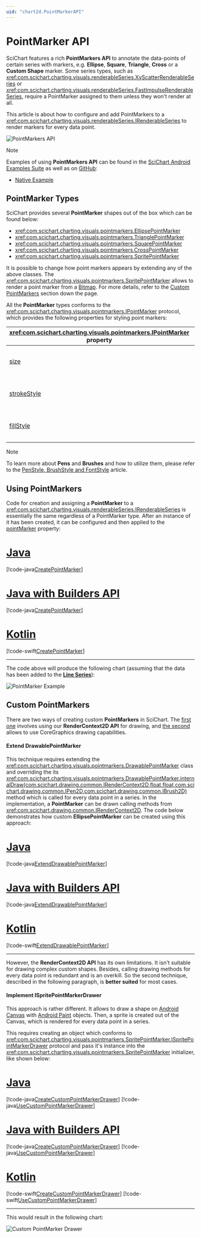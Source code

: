 ```yaml
---
uid: "chart2d.PointMarkerAPI"
---
```


# PointMarker API
SciChart features a rich **PointMarkers API** to annotate the data-points of certain series with markers, e.g. **Ellipse**, **Square**, **Triangle**, **Cross** or a **Custom Shape** marker. Some series types, such as <xref:com.scichart.charting.visuals.renderableSeries.XyScatterRenderableSeries> or <xref:com.scichart.charting.visuals.renderableSeries.FastImpulseRenderableSeries>, require a PointMarker assigned to them unless they won't render at all.

This article is about how to configure and add PointMarkers to a <xref:com.scichart.charting.visuals.renderableSeries.IRenderableSeries> to render markers for every data point.

![PointMarkers API](2dChartTypes/images/using-pointmarkers-example.png)

> [!NOTE]
> Examples of using **PointMarkers API** can be found in the [SciChart Android Examples Suite](https://www.scichart.com/examples/Android-chart/) as well as on [GitHub](https://github.com/ABTSoftware/SciChart.Android.Examples):
> - [Native Example](https://www.scichart.com/example/android-chart/android-chart-example-using-pointmarkers/)

## PointMarker Types
SciChart provides several **PointMarker** shapes out of the box which can be found below:
- <xref:com.scichart.charting.visuals.pointmarkers.EllipsePointMarker>
- <xref:com.scichart.charting.visuals.pointmarkers.TrianglePointMarker>
- <xref:com.scichart.charting.visuals.pointmarkers.SquarePointMarker>
- <xref:com.scichart.charting.visuals.pointmarkers.CrossPointMarker>
- <xref:com.scichart.charting.visuals.pointmarkers.SpritePointMarker>

It is possible to change how point markers appears by extending any of the above classes. The <xref:com.scichart.charting.visuals.pointmarkers.SpritePointMarker> allows to render a point marker from a [Bitmap](https://developer.android.com/reference/android/graphics/Bitmap). For more details, refer to the [Custom PointMarkers](#custom-pointmarkers) section down the page.

All the **PointMarker** types conforms to the <xref:com.scichart.charting.visuals.pointmarkers.IPointMarker> protocol, which provides the following properties for styling point markers:

| **<xref:com.scichart.charting.visuals.pointmarkers.IPointMarker> property** | **Description**                                                                                                                                  |
| ------------------------------ | ------------------------------------------------------------------------------------------------------------------------------------------------ |
| [size](xref:com.scichart.charting.visuals.pointmarkers.IPointMarker.setSize(int,int))         | Allows to specify the size of a PointMarker. PointMarkers will not appear if this value isn't set. The units are in user space coordinate system |
| [strokeStyle](xref:com.scichart.charting.visuals.pointmarkers.IPointMarker.setStrokeStyle(com.scichart.drawing.common.PenStyle))  | Specifies a stroke pen of the <xref:com.scichart.drawing.common.PenStyle> type. It contains information about the **Color, Stroke Thickness**, etc.                            |
| [fillStyle](xref:com.scichart.charting.visuals.pointmarkers.IPointMarker.setFillStyle(com.scichart.drawing.common.BrushStyle))    | Specifies a fill brush of the <xref:com.scichart.drawing.common.BrushStyle> type. It contains information about the fill Color and the desired type of visual output.          |

> [!NOTE]
> To learn more about **Pens** and **Brushes** and how to utilize them, please refer to the [PenStyle, BrushStyle and FontStyle](xref:stylingAndTheming.PenStyleBrushStyleAndFontStyle) article.

## Using PointMarkers
Code for creation and assigning a **PointMarker** to a <xref:com.scichart.charting.visuals.renderableSeries.IRenderableSeries> is essentially the same regardless of a PointMarker type. 
After an instance of it has been created, it can be configured and then applied to the [pointMarker](xref:com.scichart.charting.visuals.renderableSeries.IRenderableSeries.setPointMarker(com.scichart.charting.visuals.pointmarkers.IPointMarker)) property:

# [Java](#tab/java)
[!code-java[CreatePointMarker](../../samples/sandbox/app/src/main/java/com/scichart/docsandbox/examples/java/series2d/PointMarkerAPI.java#CreatePointMarker)]
# [Java with Builders API](#tab/javaBuilder)
[!code-java[CreatePointMarker](../../samples/sandbox/app/src/main/java/com/scichart/docsandbox/examples/javaBuilder/series2d/PointMarkerAPI.java#CreatePointMarker)]
# [Kotlin](#tab/kotlin)
[!code-swift[CreatePointMarker](../../samples/sandbox/app/src/main/java/com/scichart/docsandbox/examples/kotlin/series2d/PointMarkerAPI.kt#CreatePointMarker)]
***

The code above will produce the following chart (assuming that the data has been added to the **[Line Series](xref:chart2d.renderableSeries.LineSeries)**):

![PointMarker Example](2dChartTypes/images/pointmarker-example.jpg)

## Custom PointMarkers
There are two ways of creating custom **PointMarkers** in SciChart. The [first one](#extend-drawablepointmarker) involves using our **RenderContext2D API** for drawing, and [the second](#implement-ispritepointmarkerdrawer) allows to use CoreGraphics drawing capabilities.

#### Extend DrawablePointMarker
This technique requires extending the <xref:com.scichart.charting.visuals.pointmarkers.DrawablePointMarker> class and overriding the its <xref:com.scichart.charting.visuals.pointmarkers.DrawablePointMarker.internalDraw(com.scichart.drawing.common.IRenderContext2D,float,float,com.scichart.drawing.common.IPen2D,com.scichart.drawing.common.IBrush2D)> method which is called for every data point in a series. 
In the implementation, a **PointMarker** can be drawn calling methods from <xref:com.scichart.drawing.common.IRenderContext2D>. 
The code below demonstrates how custom **EllipsePointMarker** can be created using this approach:

# [Java](#tab/java)
[!code-java[ExtendDrawablePointMarker](../../samples/sandbox/app/src/main/java/com/scichart/docsandbox/examples/java/series2d/PointMarkerAPI.java#ExtendDrawablePointMarker)]
# [Java with Builders API](#tab/javaBuilder)
[!code-java[ExtendDrawablePointMarker](../../samples/sandbox/app/src/main/java/com/scichart/docsandbox/examples/javaBuilder/series2d/PointMarkerAPI.java#ExtendDrawablePointMarker)]
# [Kotlin](#tab/kotlin)
[!code-swift[ExtendDrawablePointMarker](../../samples/sandbox/app/src/main/java/com/scichart/docsandbox/examples/kotlin/series2d/PointMarkerAPI.kt#ExtendDrawablePointMarker)]
***

However, the **RenderContext2D API** has its own limitations. It isn't suitable for drawing complex custom shapes. 
Besides, calling drawing methods for every data point is redundant and is an overkill. So the second technique, described in the following paragraph, is **better suited** for most cases.

#### Implement ISpritePointMarkerDrawer 
This approach is rather different. It allows to draw a shape on [Android Canvas](https://developer.android.com/guide/topics/graphics/drawables) with [Android Paint](https://developer.android.com/reference/android/graphics/Paint.html) objects. 
Then, a sprite is created out of the Canvas, which is rendered for every data point in a series. 

This requires creating an object which conforms to <xref:com.scichart.charting.visuals.pointmarkers.SpritePointMarker.ISpritePointMarkerDrawer> protocol and pass it's instance into the <xref:com.scichart.charting.visuals.pointmarkers.SpritePointMarker> initializer, like shown below:

# [Java](#tab/java)
[!code-java[CreateCustomPointMarkerDrawer](../../samples/sandbox/app/src/main/java/com/scichart/docsandbox/examples/java/series2d/PointMarkerAPI.java#CreateCustomPointMarkerDrawer)]
[!code-java[UseCustomPointMarkerDrawer](../../samples/sandbox/app/src/main/java/com/scichart/docsandbox/examples/java/series2d/PointMarkerAPI.java#UseCustomPointMarkerDrawer)]
# [Java with Builders API](#tab/javaBuilder)
[!code-java[CreateCustomPointMarkerDrawer](../../samples/sandbox/app/src/main/java/com/scichart/docsandbox/examples/javaBuilder/series2d/PointMarkerAPI.java#CreateCustomPointMarkerDrawer)]
[!code-java[UseCustomPointMarkerDrawer](../../samples/sandbox/app/src/main/java/com/scichart/docsandbox/examples/javaBuilder/series2d/PointMarkerAPI.java#UseCustomPointMarkerDrawer)]
# [Kotlin](#tab/kotlin)
[!code-swift[CreateCustomPointMarkerDrawer](../../samples/sandbox/app/src/main/java/com/scichart/docsandbox/examples/kotlin/series2d/PointMarkerAPI.kt#CreateCustomPointMarkerDrawer)]
[!code-swift[UseCustomPointMarkerDrawer](../../samples/sandbox/app/src/main/java/com/scichart/docsandbox/examples/kotlin/series2d/PointMarkerAPI.kt#UseCustomPointMarkerDrawer)]
***

This would result in the following chart:

![Custom PointMarker Drawer](2dChartTypes/images/custom-pointmarker-drawer.png)
